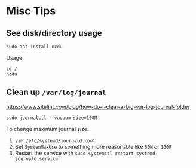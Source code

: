 # Misc Tips

## See disk/directory usage
```
sudo apt install ncdu
```

Usage:
```
cd /
ncdu
```


## Clean up `/var/log/journal`

https://www.sitelint.com/blog/how-do-i-clear-a-big-var-log-journal-folder

```
sudo journalctl --vacuum-size=100M
```

To change maximum journal size:
1. `vim /etc/systemd/journald.conf`
2. Set `SystemMaxUse` to something more reasonable like `50M` or `100M`
3. Restart the service with `sudo systemctl restart systemd-journald.service`
